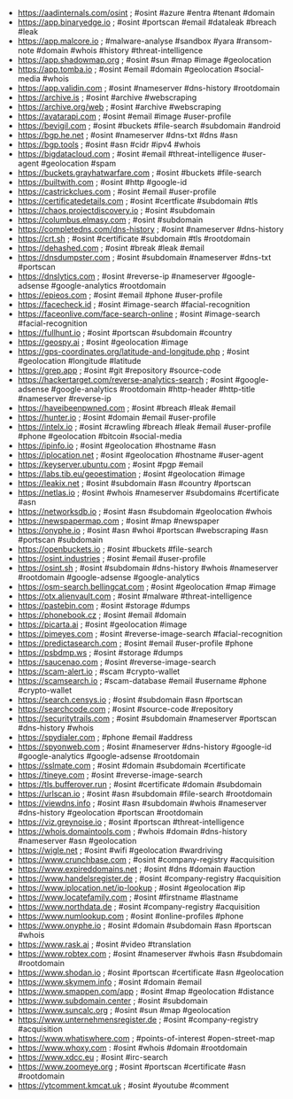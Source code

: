 * https://aadinternals.com/osint ; #osint #azure #entra #tenant #domain
* https://app.binaryedge.io ; #osint #portscan #email #dataleak #breach #leak
* https://app.malcore.io ; #malware-analyse #sandbox #yara #ransom-note #domain #whois #history #threat-intelligence
* https://app.shadowmap.org ; #osint #sun #map #image #geolocation
* https://app.tomba.io ; #osint #email #domain #geolocation #social-media #whois
* https://app.validin.com ; #osint #nameserver #dns-history #rootdomain
* https://archive.is ; #osint #archive #webscraping
* https://archive.org/web ; #osint #archive #webscraping
* https://avatarapi.com ; #osint #email #image #user-profile
* https://bevigil.com ; #osint #buckets #file-search #subdomain #android
* https://bgp.he.net ; #osint #nameserver #dns-txt #dns #asn
* https://bgp.tools ; #osint #asn #cidr #ipv4 #whois
* https://bigdatacloud.com ; #osint #email #threat-intelligence #user-agent #geolocation #spam
* https://buckets.grayhatwarfare.com ; #osint #buckets #file-search
* https://builtwith.com ; #osint #http #google-id
* https://castrickclues.com ; #osint #email #user-profile
* https://certificatedetails.com ; #osint #certficate #subdomain #tls
* https://chaos.projectdiscovery.io ; #osint #subdomain
* https://columbus.elmasy.com ; #osint #subdomain
* https://completedns.com/dns-history ; #osint #nameserver #dns-history
* https://crt.sh ; #osint #certificate #subdomain #tls #rootdomain
* https://dehashed.com ; #osint #break #leak #email
* https://dnsdumpster.com ; #osint #subdomain #nameserver #dns-txt #portscan 
* https://dnslytics.com ; #osint #reverse-ip #nameserver #google-adsense #google-analytics #rootdomain
* https://epieos.com ; #osint #email #phone #user-profile
* https://facecheck.id ; #osint #image-search #facial-recognition
* https://faceonlive.com/face-search-online ; #osint #image-search #facial-recognition
* https://fullhunt.io ; #osint #portscan #subdomain #country
* https://geospy.ai ; #osint #geolocation #image
* https://gps-coordinates.org/latitude-and-longitude.php ; #osint #geolocation #longitude #latitude
* https://grep.app ; #osint #git #repository #source-code
* https://hackertarget.com/reverse-analytics-search ; #osint #google-adsense #google-analytics #rootdomain #http-header #http-title #nameserver #reverse-ip
* https://haveibeenpwned.com ; #osint #breach #leak #email
* https://hunter.io ; #osint #domain #email #user-profile
* https://intelx.io ; #osint #crawling #breach #leak #email #user-profile #phone #geolocation #bitcoin #social-media
* https://ipinfo.io ; #osint #geolocation #hostname #asn
* https://iplocation.net ; #osint #geolocation #hostname #user-agent
* https://keyserver.ubuntu.com ; #osint #pgp #email
* https://labs.tib.eu/geoestimation ; #osint #geolocation #image
* https://leakix.net ; #osint #subdomain #asn #country #portscan
* https://netlas.io ; #osint #whois #nameserver #subdomains #certificate #asn
* https://networksdb.io ; #osint #asn #subdomain #geolocation #whois
* https://newspapermap.com ; #osint #map #newspaper
* https://onyphe.io ; #osint #asn #whoi #portscan #webscraping #asn #portscan #subdomain
* https://openbuckets.io ; #osint #buckets #file-search 
* https://osint.industries ; #osint #email #user-profile
* https://osint.sh ; #osint #subdomain #dns-history #whois #nameserver #rootdomain #google-adsense #google-analytics
* https://osm-search.bellingcat.com ; #osint #geolocation #map #image
* https://otx.alienvault.com ; #osint #malware #threat-intelligence
* https://pastebin.com ; #osint #storage #dumps
* https://phonebook.cz ; #osint #email #domain
* https://picarta.ai ; #osint #geolocation #image
* https://pimeyes.com ; #osint #reverse-image-search #facial-recognition
* https://predictasearch.com ; #osint #email #user-profile #phone
* https://psbdmp.ws ; #osint #storage #dumps
* https://saucenao.com ; #osint #reverse-image-search
* https://scam-alert.io ; #scam #crypto-wallet
* https://scamsearch.io ; #scam-database #email #username #phone #crypto-wallet
* https://search.censys.io ; #osint #subdomain #asn #portscan
* https://searchcode.com ; #osint #source-code #repository
* https://securitytrails.com ; #osint #subdomain #nameserver #portscan #dns-history #whois
* https://spydialer.com ; #phone #email #address
* https://spyonweb.com ; #osint #nameserver #dns-history #google-id #google-analytics #google-adsense #rootdomain
* https://sslmate.com ; #osint #domain #subdomain #certificate
* https://tineye.com ; #osint #reverse-image-search
* https://tls.bufferover.run ; #osint #certificate #domain #subdomain
* https://urlscan.io ; #osint #asn #subdomain #file-search #rootdomain
* https://viewdns.info ; #osint #asn #subdomain #whois #nameserver #dns-history #geolocation #portscan #rootdomain
* https://viz.greynoise.io ; #osint #portscan #threat-intelligence
* https://whois.domaintools.com ; #whois #domain #dns-history #nameserver #asn #geolocation
* https://wigle.net ; #osint #wifi #geolocation #wardriving
* https://www.crunchbase.com ; #osint #company-registry #acquisition
* https://www.expireddomains.net ; #osint #dns #domain #auction
* https://www.handelsregister.de ; #osint #company-registry #acquisition
* https://www.iplocation.net/ip-lookup ; #osint #geolocation #ip
* https://www.locatefamily.com ; #osint #firstname #lastname
* https://www.northdata.de ; #osint #company-registry #acquisition
* https://www.numlookup.com ; #osint #online-profiles #phone
* https://www.onyphe.io ; #osint #domain #subdomain #asn #portscan #whois
* https://www.rask.ai ; #osint #video #translation
* https://www.robtex.com ; #osint #nameserver #whois #asn #subdomain #rootdomain
* https://www.shodan.io ; #osint #portscan #certificate #asn #geolocation
* https://www.skymem.info ; #osint #domain #email
* https://www.smappen.com/app ; #osint #map #geolocation #distance
* https://www.subdomain.center ; #osint #subdomain 
* https://www.suncalc.org ; #osint #sun #map #geolocation
* https://www.unternehmensregister.de ; #osint #company-registry #acquisition
* https://www.whatiswhere.com ; #points-of-interest #open-street-map
* https://www.whoxy.com : #osint #whois #domain #rootdomain
* https://www.xdcc.eu ; #osint #irc-search
* https://www.zoomeye.org ; #osint #portscan #certificate #asn #rootdomain
* https://ytcomment.kmcat.uk ; #osint #youtube #comment

